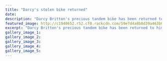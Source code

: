 ```yaml
---
title: "Darcy's stolen bike returned"
date: 
description: "Darcy Britton's precious tandem bike has been returned to him - and whoever stole it left a note explaining why they did so..."
featured_image: http://c1940652.r52.cf0.rackcdn.com/59e7d4a8b8d39a463b0004c4/Darcy-Britton-bike-back.jpg
excerpt: "Darcy Britton's precious tandem bike has been returned to him - and whoever stole it left a note explaining why they did so."
gallery_image_1: 
gallery_image_2: 
gallery_image_3: 
gallery_image_4: 
gallery_image_5: 
---
```

